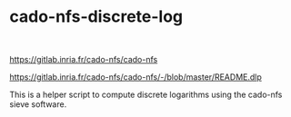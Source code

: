 # cado-nfs-discrete-log

<br>

<https://gitlab.inria.fr/cado-nfs/cado-nfs>
<br>

<https://gitlab.inria.fr/cado-nfs/cado-nfs/-/blob/master/README.dlp>
<br>

This is a helper script to compute discrete logarithms using the cado-nfs sieve software. 

